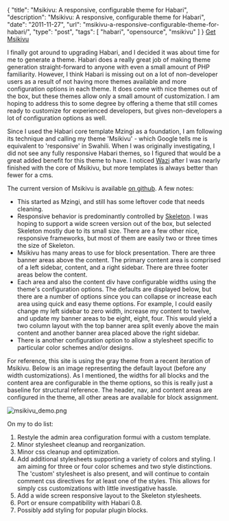 {
  "title": "Msikivu: A responsive, configurable theme for Habari",
  "description": "Msikivu: A responsive, configurable theme for Habari",
  "date": "2011-11-27",
  "url": "msikivu-a-responsive-configurable-theme-for-habari/",
  "type": "post",
  "tags": [
    "habari",
    "opensource",
    "msikivu"
  ]
}
[Get Msikivu](https://github.com/imperialwicket/msikivu)

I finally got around to upgrading Habari, and I decided it was about time for me to generate a theme. Habari does a really great job of making theme generation straight-forward to anyone with even a small amount of PHP familiarity. However, I think Habari is missing out on a lot of non-developer users as a result of not having more themes available and more configuration options in each theme. It does come with nice themes out of the box, but these themes allow only a small amount of customization. I am hoping to address this to some degree by offering a theme that still comes ready to customize for experienced developers, but gives non-developers a lot of configuration options as well.

Since I used the Habari core template Mzingi as a foundation, I am following its technique and calling my theme 'Msikivu' - which Google tells me is equivalent to 'responsive' in Swahili. When I was originally investigating, I did not see any fully responsive Habari themes, so I figured that would be a great added benefit for this theme to have. I noticed [Wazi](https://github.com/ringmaster/wazi) after I was nearly finished with the core of Msikivu, but more templates is always better than fewer for a cms.

The current version of Msikivu is available [on github](https://github.com/imperialwicket/msikivu). A few notes:

*   This started as Mzingi, and still has some leftover code that needs cleaning.
*   Responsive behavior is predominantly controlled by [Skeleton](http://getskeleton.com). I was hoping to support a wide screen version out of the box, but selected Skeleton mostly due to its small size. There are a few other nice, responsive frameworks, but most of them are easily two or three times the size of Skeleton.
*   Msikivu has many areas to use for block presentation. There are three banner areas above the content. The primary content area is comprised of a left sidebar, content, and a right sidebar. There are three footer areas below the content.
*   Each area and also the content div have configurable widths using the theme's configuration options. The defaults are displayed below, but there are a number of options since you can collapse or increase each area using quick and easy theme options. For example, I could easily change my left sidebar to zero width, increase my content to twelve, and update my banner areas to be eight, eight, four.  This would yield a two column layout with the top banner area split evenly above the main content and another banner area placed above the right sidebar.
*   There is another configuration option to allow a stylesheet specific to particular color schemes and/or designs.

For reference, this site is using the gray theme from a recent iteration of Msikivu.  Below is an image representing the default layout (before any width customizations).  As I mentioned, the widths for all blocks and the content area are configurable in the theme options, so this is really just a baseline for structural reference. The header, nav, and content areas are configured in the theme, all other areas are available for block assignment.

![msikivu_demo.png](/files/./msikivu_demo.png)

On my to do list:

1.  Restyle the admin area configuration formui with a custom template.
2.  Minor stylesheet cleanup and reorganization.
3.  Minor css cleanup and optimization.
4.  Add additional stylesheets supporting a variety of colors and styling. I am aiming for three or four color schemes and two style distinctions. The 'custom' stylesheet is also present, and will continue to contain comment css directives for at least one of the styles. This allows for simply css customizations with little investigative hassle.
5.  Add a wide screen responsive layout to the Skeleton stylesheets.
6.  Port or ensure compatibility with Habari 0.8.
7.  Possibly add styling for popular plugin blocks.

